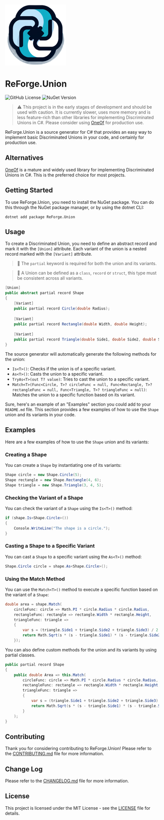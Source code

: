 <img src="images/icon.png" alt="Icon" width="200"/>

# ReForge.Union

![GitHub License](https://img.shields.io/github/license/nalcorso/ReForge.Union)
![NuGet Version](https://img.shields.io/nuget/v/ReForge.Union)

> ⚠️ This project is in the early stages of development and should be used with caution. It is currently slower, uses more memory and is less feature-rich than other libraries for implementing Discriminated Unions in C#. Please consider using [OneOf](https://github.com/mcintyre321/OneOf/) for production use.

ReForge.Union is a source generator for C# that provides an easy way to implement basic Discriminated Unions in your code, and certainly for production use.

## Alternatives

[OneOf](https://github.com/mcintyre321/OneOf/) is a mature and widely used library for implementing Discriminated Unions in C#. This is the preferred choice for most projects.

## Getting Started

To use ReForge.Union, you need to install the NuGet package. You can do this through the NuGet package manager, or by using the dotnet CLI:

```shell
dotnet add package ReForge.Union
```

## Usage

To create a Discriminated Union, you need to define an abstract record and mark it with the `[Union]` attribute. Each variant of the union is a nested record marked with the `[Variant]` attribute.

> 🔔 The `partial` keyword is required for both the union and its variants.

> 🔔 A Union can be defined as a `class`, `record` or `struct`, this type must be consistent across all variants.

```csharp
[Union]
public abstract partial record Shape
{
    [Variant]
    public partial record Circle(double Radius);

    [Variant]
    public partial record Rectangle(double Width, double Height);

    [Variant]
    public partial record Triangle(double Side1, double Side2, double Side3);
}
```

The source generator will automatically generate the following methods for the union:

- `Is<T>()`: Checks if the union is of a specific variant.
- `As<T>()`: Casts the union to a specific variant.
- `TryAs<T>(out T? value)`: Tries to cast the union to a specific variant.
- `Match<T>(Func<Circle, T>? circleFunc = null, Func<Rectangle, T>? rectangleFunc = null, Func<Triangle, T>? triangleFunc = null)`: Matches the union to a specific function based on its variant.

Sure, here's an example of an "Examples" section you could add to your `README.md` file. This section provides a few examples of how to use the `Shape` union and its variants in your code.

## Examples

Here are a few examples of how to use the `Shape` union and its variants:

### Creating a Shape

You can create a `Shape` by instantiating one of its variants:

```csharp
Shape circle = new Shape.Circle(5);
Shape rectangle = new Shape.Rectangle(4, 6);
Shape triangle = new Shape.Triangle(3, 4, 5);
```

### Checking the Variant of a Shape

You can check the variant of a `Shape` using the `Is<T>()` method:

```csharp
if (shape.Is<Shape.Circle>())
{
    Console.WriteLine("The shape is a circle.");
}
```

### Casting a Shape to a Specific Variant

You can cast a `Shape` to a specific variant using the `As<T>()` method:

```csharp
Shape.Circle circle = shape.As<Shape.Circle>();
```

### Using the Match Method

You can use the `Match<T>()` method to execute a specific function based on the variant of a `Shape`:

```csharp
double area = shape.Match(
    circleFunc: circle => Math.PI * circle.Radius * circle.Radius,
    rectangleFunc: rectangle => rectangle.Width * rectangle.Height,
    triangleFunc: triangle =>
    {
        var s = (triangle.Side1 + triangle.Side2 + triangle.Side3) / 2;
        return Math.Sqrt(s * (s - triangle.Side1) * (s - triangle.Side2) * (s - triangle.Side3));
    });
```

You can also define custom methods for the union and its variants by using partial classes.

```csharp
public partial record Shape
{
    public double Area => this.Match(
        circleFunc: circle => Math.PI * circle.Radius * circle.Radius,
        rectangleFunc: rectangle => rectangle.Width * rectangle.Height,
        triangleFunc: triangle =>
        {
            var s = (triangle.Side1 + triangle.Side2 + triangle.Side3) / 2;
            return Math.Sqrt(s * (s - triangle.Side1) * (s - triangle.Side2) * (s - triangle.Side3));
        }
    );
}
```

## Contributing

Thank you for considering contributing to ReForge.Union! Please refer to the [CONTRIBUTING.md](CONTRIBUTING.md) file for more information.

## Change Log

Please refer to the [CHANGELOG.md](CHANGELOG.md) file for more information.

## License

This project is licensed under the MIT License - see the [LICENSE](LICENSE) file for details.